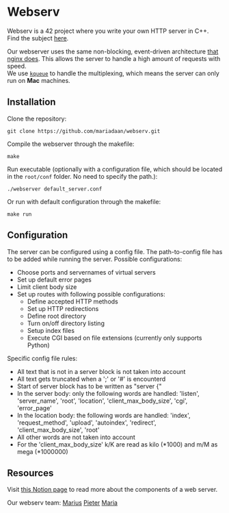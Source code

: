 # Webserv

Webserv is a 42 project where you write your own HTTP server in C++. Find the subject [here](https://cdn.intra.42.fr/pdf/pdf/69783/en.subject.pdf). 

Our webserver uses the same non-blocking, event-driven architecture [that nginx does](https://www.nginx.com/blog/inside-nginx-how-we-designed-for-performance-scale/). This allows the server to handle a high amount of requests with speed.  
We use [`kqueue`](https://www.freebsd.org/cgi/man.cgi?query=kqueue&sektion=2) to handle the multiplexing, which means the server can only run on **Mac** machines.  

## Installation

Clone the repository:

```console
git clone https://github.com/mariadaan/webserv.git
```

Compile the webserver through the makefile:

```console
make
```

Run executable (optionally with a configuration file, which should be located in the `root/conf` folder. No need to specify the path.):

```console
./webserver default_server.conf
```


Or run with default configuration through the makefile:

```console
make run
```

## Configuration
The server can be configured using a config file. The path-to-config file has to be added while running the server.
Possible configurations:

* Choose ports and servernames of virtual servers
* Set up default error pages
* Limit client body size
* Set up routes with following possible configurations:
  * Define accepted HTTP methods
  * Set up HTTP redirections
  * Define root directory
  * Turn on/off directory listing
  * Setup index files
  * Execute CGI based on file extensions (currently only supports Python)

Specific config file rules:
- All text that is not in a server block is not taken into account
- All text gets truncated when a ';' or '#' is encounterd
- Start of server block has to be written as "server {"
- In the server body: only the following words are handled:
	'listen', 'server_name', 'root', 'location', 'client_max_body_size', 'cgi', 'error_page'
- In the location body: the following words are handled:
'index', 'request_method', 'upload', 'autoindex', 'redirect', 'client_max_body_size', 'root'
- All other words are not taken into account
- For the 'client_max_body_size' k/K are read as kilo (*1000) and m/M as mega (*1000000)


## Resources
Visit [this Notion page](https://www.notion.so/Web-server-theory-3d234c98dc3845698dce00fb8c298080) to read more about the components of a web server.

Our webserv team:
[Marius](https://github.com/Mariusmivw)
[Pieter](https://github.com/pderksen98)
[Maria](https://github.com/mariadaan)